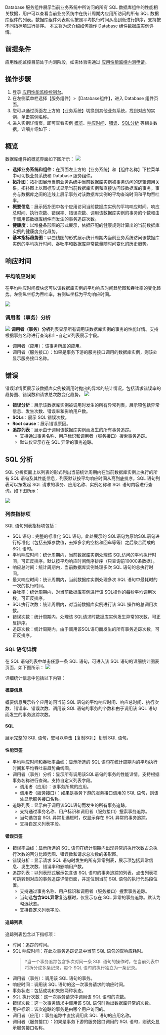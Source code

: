 
Database 服务组件展示当前业务系统中所访问的所有 SQL 数据库组件的性能相关数据，用户可以查看当前业务系统中在统计周期内应用所访问的所有 SQL 数据库组件的列表。数据库组件列表默认按照平均执行时间从高到低进行排序，支持按不同指标项进行排序。
本文将为您介绍如何操作 Database 组件数据库实例详情。

## 前提条件


应用性能监控目前处于内测阶段，如需体验需通过 [应用性能监控内测申请](https://cloud.tencent.com/apply/p/f5yvbf09mka)。

## 操作步骤

1. 登录 [应用性能监控控制台](https://console.cloud.tencent.com/tapm)。
2. 在左侧菜单栏选择【服务组件】>【Database组件】，进入 Database 组件页面。
3. 您可以通过页面左上方的【业务系统】切换到其他业务系统，找到对应的实例，单击实例名称。
4. 进入实例详情页，即可查看实例 [概览](#overview)、[响应时间](#responsetime)、[错误](#erroranalysis)、[SQL分析](#sqlanalysis) 等相关数据。详细介绍如下：


## 概览[](id:overview)

数据库组件的概览界面如下图所示：
![](https://main.qcloudimg.com/raw/7f497a305e7910de5dbf8d3fb0d9bee9.png)
- **选择业务系统和组件**：在页面左上方的【业务系统】和【组件名称】下拉菜单中可切换业务系统和 Database 服务组件。
- **拓扑图**：拓扑图展示当前业务系统中当前数据库实例被事务访问的逻辑调用关系。拓扑图上以图标形式显示当前数据库实例和直接访问该数据库的事务，事务与数据库之间的连线上展示事务对该数据库实例的平均查询时间和平均吞吐率。
- **概要信息**：展示拓扑图中各个应用访问当前数据库实例的平均响应时间、响应总时间、执行次数、错误率、错误次数、调用该数据库实例的事务的个数和由于调用该数据库组件而发生的事务追踪次数。
- **健康度**：以堆叠条形图的形式展示，依据匹配的健康规则计算出的当前数据库实例的健康度变化趋势。
- **基本指标趋势图**：以曲线图的形式展示统计周期内当前业务系统访问该数据库实例的平均执行时间、吞吐率和数据库异常数量随时间变化的历史趋势。

##  响应时间[](id:responsetime)
### 平均响应时间

在平均响应时间模块您可以该数据库实例的平均响应时间趋势图和吞吐率的变化趋势。左侧纵坐标为吞吐率，右侧纵坐标为平均响应时间。

![](https://main.qcloudimg.com/raw/7cfe1302744972d16526f0762131b24c.png)

### 调用者（事务）分析
![](https://main.qcloudimg.com/raw/137df2a4e738cae013e1c1466ff689b3.png)
**调用者（事务）分析**列表显示所有调用该数据库实例的事务的性能详情。支持根据事务名称进行查询和1	··自定义列表展示字段。
- 调用者（应用）：该事务所属的应用。
- 调用者（服务接口）：如果是事务下游的服务接口调用的数据库实例，则该处显示服务接口名称。

## 错误[](id:erroranalysis)

错误详情页展示该数据库实例被调用时抛出的异常的统计情况。包括请求错误率的趋势图、错误数和请求总次数变化趋势。
![](https://main.qcloudimg.com/raw/7ba1b47c4fa65d1e5a0efd4779653569.png)

- **错误分析**：展示该数据库实例被调用时发生的所有异常列表，展示项包括异常信息、发生次数、错误率和影响用户数。
- **SQLs**：展示 SQL 错误次数。 
- **Root cause**：展示错误原因。
- **追踪列表**：展示由于调用该数据库实例而发生的所有事务追踪。
	 -  支持通过事务名称、用户标识和调用者（服务接口）搜索事务追踪。
	 -  默认仅显示存在 SQL 异常的事务追踪。




## SQL 分析[](id:sqlanalysis)


SQL 分析页面上以列表的形式列出当前统计周期内在当前数据库实例上执行的所有 SQL 语句及其性能信息，列表默认按平均响应时间从高到底排序。SQL 语句列表可以按发起 SQL 请求的事务、应用名称、实例名称和 SQL 语句内容进行查询。如下图所示：

![](https://main.qcloudimg.com/raw/9f2b87c1533c34603d391633a210aa47.jpg)

### 列表指标项

SQL 语句列表指标项包括：

-   SQL 语句：完整的标准化 SQL 语句，此处展示的 SQL语句为原始SQL语句进行标准化（包括去掉参数值，去掉多余的空格和回车等等）之后聚合而成的SQL 语句。
-   平均响应时间：统计周期内，当前数据库实例处理该 SQL访问的平均执行时间，可正反排序。默认按平均响应时间倒序排序（只查询前10000条数据）。
-   响应总时间：统计周期内，当前数据库实例处理多次 SQL 语句的总执行时间。
-   最大响应时间：统计周期内，当前数据库实例处理多次 SQL 语句中最耗时的一次的执行时间。
-   吞吐率：统计周期内，对当前数据库实例进行该 SQL操作的每秒平均调用次数，可正反排序。
-   SQL执行次数：统计周期内，对当前数据库实例进行该 SQL 操作的总调用次数。
-   错误次数：统计周期内，处理该 SQL请求时数据库实例发生异常的次数，可正反排序。
-   追踪次数：统计周期内，由于调用该SQL语句而发生的所有事务追踪次数，可正反排序。

### SQL 语句详情

在 SQL 语句列表中单击任意一条 SQL 语句，可进入该 SQL 语句的详细统计图表页面，如下图所示：
![](https://main.qcloudimg.com/raw/6de86116af4bba5fb95e5e5827d13d1c.jpg)


详细统计信息中包括以下内容：

#### 概要信息

概要信息展示各个应用访问当前 SQL 语句的平均响应时间、响应总时间、执行次数、错误率、错误次数、调用该 SQL 语句的事务的个数和由于调用该 SQL 语句而发生的事务追踪次数。

#### SQL

展示完整的 SQL 语句，您可以单击【复制SQL】复制  SQL 语句。

#### 性能页签

- 平均响应时间和吞吐率曲线：显示所选的 SQL 语句在统计周期内的平均执行时间和平均吞吐率趋势曲线图。
- 调用者（事务）分析：显示所有调用该SQL语句的事务的性能详情。支持根据事务名称进行查询。支持自定义列表字段。    
    - 调用者（应用）：该事务所属的应用。
    - 调用者（服务接口）：如果是事务下游的服务接口调用的 SQL 语句，则该处显示服务接口名称。
- 追踪列表：显示由于调用该SQL语句而发生的所有事务追踪。
    - 支持通过事务名称、用户标识和调用者（服务接口）搜索事务追踪。
    - 当勾选包含 SQL 异常复选框时，仅显示存在 SQL 异常的事务追踪。
    - 支持自定义列表字段。

#### 错误页签

- 错误率曲线：显示所选的 SQL 语句在统计周期内出现异常的执行次数占总执行次数的百分比趋势图、错误数和请求总次数的条形图。
- 错误分析：显示请求 SQL 语句时发生的所有异常列表，展示项包括异常信息、发生次数、错误率和影响用户数。
- 追踪列表：以列表形式展示包含该 SQL 语句的事务追踪的列表，点击列表项可跳转到对应的事务追踪详情页面，并定位到当前 SQL 语句的执行代码段位置。   
  - 支持通过事务名称、用户标识和调用者（服务接口）搜索事务追踪。
  - 当勾选**包含SQL异常**复选框时，仅显示存在 SQL 异常的事务追踪。默认为勾选状态。
  - 支持自定义列表字段。

#### 追踪列表
追踪列表包含以下指标项：
  - 时间：追踪的时间。
  - SQL 响应时间：在此次事务追踪记录中当前 SQL 语句的查响应耗时。
    >?当一个事务追踪包含多次对同一条 SQL 语句的操作时，在当前列表中将拆分成多条记录，每个 SQL 语句的执行独立为一条记录。
  - 调用者（事务）：调用该 SQL 语句的事务。
  - 响应时间：调用该 SQL 语句的这一次事务请求的响应时间。
  - 事务状态：包括成功和失败两种状态。
  - SQL 执行次数：这一次事务请求中调用该 SQL 语句的次数。
  - 错误次数：这一次事务请求中调用该 SQL 语句时抛出数据库异常的次数。
  - 用户标识：该次追踪的事务是由哪个用户访问的。
  - 调用者（应用）：事务追踪中直接调用此 SQL 语句的应用名称。
  - 调用者（服务接口）：如果是事务下游的服务接口调用的 SQL 语句，则该处显示服务接口名称。

